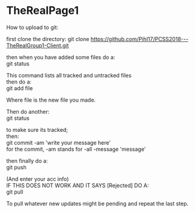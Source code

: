 # TheRealPage1
How to upload to git:

first clone the directory:
git clone https://github.com/Pihl17/PCSS2018---TheRealGroup1-Client.git

then when you have added some files do a:<br/>
git status<br/>

This command lists all tracked and untracked files<br/>
then do a:<br/>
git add file<br/>

Where file is the new file you made.<br/>

Then do another:<br/>
git status<br/>

to make sure its tracked;<br/>
then:<br/>
git commit -am 'write your message here'<br/>
for the commit, -am stands for -all -message 'message'<br/>

then finally do a:<br/>
git push<br/>

(And enter your acc info)<br/>
IF THIS DOES NOT WORK AND IT SAYS [Rejected] DO A:<br/>
git pull<br/>

To pull whatever new updates might be pending and repeat the last step.<br/>

